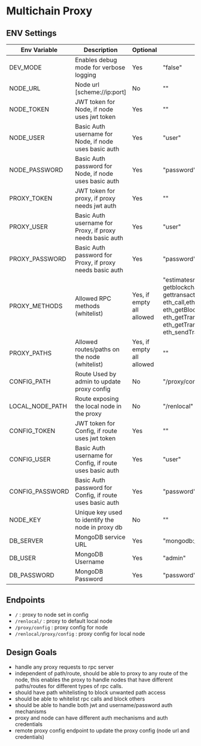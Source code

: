 # Multichain Proxy

## ENV Settings

| Env Variable   | Description                                              | Optional                  |   Default Value  (in Docker image)                                                                                                                                                                                                                                                                                                                                                                                                                                                     |
|----------------|----------------------------------------------------------|---------------------------|----------------------------------------------------------------------------------------------------------------------------------------------------------------------------------------------------------------------------------------------------------------------------------------------------------------------------------------------------------------------------------------------------------------------------------------------------------------------------------------|
| DEV_MODE       | Enables debug mode for verbose logging                   | Yes                       | "false"                                                                                                                                                                                                                                                                                                                                                                                                                                                                                |
| NODE_URL       | Node url [scheme://ip:port]                              | No                        | ""                                                                                                                                                                                                                                                                                                                                                                                                                                                                                     |
| NODE_TOKEN     | JWT token for Node, if node uses jwt token               | Yes                       | ""                                                                                                                                                                                                                                                                                                                                                                                                                                                                                     |
| NODE_USER      | Basic Auth username for Node, if node uses basic auth    | Yes                       | "user"                                                                                                                                                                                                                                                                                                                                                                                                                                                                                 |
| NODE_PASSWORD  | Basic Auth password for Node, if node uses basic auth    | Yes                       | "password"                                                                                                                                                                                                                                                                                                                                                                                                                                                                             |
| PROXY_TOKEN    | JWT token for proxy, if proxy needs jwt auth             | Yes                       | ""                                                                                                                                                                                                                                                                                                                                                                                                                                                                                     |
| PROXY_USER     | Basic Auth username for Proxy, if proxy needs basic auth | Yes                       | "user"                                                                                                                                                                                                                                                                                                                                                                                                                                                                                 |
| PROXY_PASSWORD | Basic Auth password for Proxy, if proxy needs basic auth | Yes                       | "password"                                                                                                                                                                                                                                                                                                                                                                                                                                                                             |
| PROXY_METHODS  | Allowed RPC methods (whitelist)                          | Yes, if empty all allowed | "estimatesmartfee,estimatefee,getbestblockhash, getblockchaininfo,getblockcount,getrawtransaction, gettransaction,gettxout,listunspent,sendrawtransaction,eth_blockNumber, eth_call,eth_chainId,eth_estimateGas,eth_gasPrice,eth_getBalance, eth_getBlockByHash,eth_getBlockByNumber,eth_getCode,eth_getLogs, eth_getTransactionByHash,eth_getTransactionCount, eth_getTransactionReceipt,eth_pendingTransactions,eth_sendRawTransaction, eth_sendTransaction,eth_syncing,net_version" |
| PROXY_PATHS    | Allowed routes/paths on the node (whitelist)             | Yes, if empty all allowed | ""                                                                                                                                                                                                                                                                                                                                                                                                                                                                                     |
| CONFIG_PATH    | Route Used by admin to update proxy config               | No                        | "/proxy/config"                                                                                                                                                                                                                                                                                                                                                                                                                                                                        |
| LOCAL_NODE_PATH| Route exposing the local node in the proxy               | No                        | "/renlocal"                                                                                                                                                                                                                                                                                                                                                                                                                                                                            |
| CONFIG_TOKEN   | JWT token for Config, if route uses jwt token            | Yes                       | ""                                                                                                                                                                                                                                                                                                                                                                                                                                                                                     |
| CONFIG_USER    | Basic Auth username for Config, if route uses basic auth | Yes                       | "user"                                                                                                                                                                                                                                                                                                                                                                                                                                                                                 |
| CONFIG_PASSWORD| Basic Auth password for Config, if route uses basic auth | Yes                       | "password"                                                                                                                                                                                                                                                                                                                                                                                                                                                                             |
| NODE_KEY       | Unique key used to identify the node in proxy db         | No                        | ""                                                                                                                                                                                                                                                                                                                                                                                                                                                                                     |
| DB_SERVER      | MongoDB service URL                                      | Yes                       | "mongodb://mongo-service:27017"                                                                                                                                                                                                                                                                                                                                                                                                                                                        |
| DB_USER        | MongoDB Username                                         | Yes                       | "admin"                                                                                                                                                                                                                                                                                                                                                                                                                                                                                |
| DB_PASSWORD    | MongoDB Password                                         | Yes                       | "password"                                                                                                                                                                                                                                                                                                                                                                                                                                                                             |


## Endpoints

- `/` : proxy to node set in config
- `/renlocal/` : proxy to default local node
- `/proxy/config` : proxy config for node
- `/renlocal/proxy/config` : proxy config for local node

## Design Goals

- handle any proxy requests to rpc server
- independent of path/route, should be able to proxy to any route of the node, this enables the proxy to handle nodes that have different paths/routes for different types of rpc calls.
- should have path whitelisting to block unwanted path access
- should be able to whitelist rpc calls and block others
- should be able to handle both jwt and username/password auth mechanisms
- proxy and node can have different auth mechanisms and auth credentials
- remote proxy config endpoint to update the proxy config (node url and credentials)
